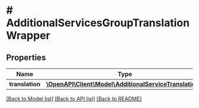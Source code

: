 # # AdditionalServicesGroupTranslationWrapper

## Properties

Name | Type | Description | Notes
------------ | ------------- | ------------- | -------------
**translation** | [**\OpenAPI\Client\Model\AdditionalServiceTranslation[]**](AdditionalServiceTranslation.md) |  | [optional]

[[Back to Model list]](../../README.md#models) [[Back to API list]](../../README.md#endpoints) [[Back to README]](../../README.md)
